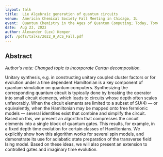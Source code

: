 ```yaml
---
layout: talk
title:  Lie Algebraic generation of quantum circuits
venue:  American Chemical Society Fall Meeting in Chicago, IL
event:  Quantum Chemistry in the Ages of Quantum Computing; Today, Tomorrow, and Beyond 
date:  Aug 23, 2022
author: Alexander (Lex) Kemper
pdf: /pdfs/talks/2022_9_ACS_Fall.pdf
---
```


## Abstract

*Author's note: Changed topic to incorporate Cartan decomposition.*

Unitary synthesis, e.g. in constructing unitary coupled cluster factors or for evolution under a time dependent Hamiltonian is a key component of quantum simulation on quantum computers. Synthesizing the corresponding quantum circuit is typically done by breaking the operator into small circuit elements, which leads to circuits whose depth often scales unfavorably. When the circuit elements are limited to a subset of SU(4) — or equivalently, when the Hamiltonian may be mapped onto free fermionic models — several identities exist that combine and simplify the circuit. Based on this, we present an algorithm that compresses the circuit elements into a single block of quantum gates. This results, for example, in a fixed depth time evolution for certain classes of Hamiltonians. We explicitly show how this algorithm works for several spin models, and demonstrate its use for adiabatic state preparation of the transverse field Ising model. Based on these ideas, we will also present an extension to controlled gates and imaginary time evolution.

